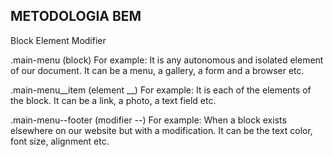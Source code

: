 ## METODOLOGIA BEM

Block
Element
Modifier

.main-menu (block) 
For example:
It is any autonomous and isolated element of our document.
It can be a menu, a gallery, a form and a browser etc.


.main-menu__item (element __)
For example:
It is each of the elements of the block.
It can be a link, a photo, a text field etc.


.main-menu--footer (modifier --)
For example:
When a block exists elsewhere on our website but with a modification. 
It can be the text color, font size, alignment etc.
